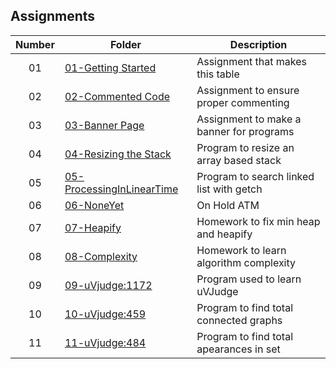 ## Assignments

| Number | Folder                                                                                                                                   | Description                              |
| :----: | ---------------------------------------------------------------------------------------------------------------------------------------- | ---------------------------------------- |
| 01     | [01-Getting Started](https://github.com/DakTheProgrammer/3013-ALG-Wilson/tree/master/Assignments)                                        | Assignment that makes this table         |
| 02     | [02-Commented Code](https://github.com/DakTheProgrammer/3013-ALG-Wilson/tree/master/Assignments/02-CommentedCode)                        | Assignment to ensure proper commenting   |
| 03     | [03-Banner Page](https://github.com/DakTheProgrammer/3013-ALG-Wilson/tree/master/BannerPage)                                             | Assignment to make a banner for programs |
| 04     | [04-Resizing the Stack](https://github.com/DakTheProgrammer/3013-ALG-Wilson/tree/master/Assignments/04-StackResize)                      | Program to resize an array based stack   |
| 05     | [05-ProcessingInLinearTime](https://github.com/DakTheProgrammer/3013-ALG-Wilson/tree/master/Assignments/P02)                             | Program to search linked list with getch |
| 06     | [06-NoneYet]()                                                                                                                           | On Hold ATM                              |
| 07     | [07-Heapify](https://github.com/DakTheProgrammer/3013-ALG-Wilson/tree/master/Assignments/H02)                                            | Homework to fix min heap and heapify     |
| 08     | [08-Complexity](https://github.com/DakTheProgrammer/3013-ALG-Wilson/tree/master/Assignments/H03)                                         | Homework to learn algorithm complexity   |
| 09     | [09-uVjudge:1172](https://github.com/DakTheProgrammer/3013-ALG-Wilson/tree/master/Assignments/11172)                                     | Program used to learn uVJudge            |
| 10     | [10-uVjudge:459](https://github.com/DakTheProgrammer/3013-ALG-Wilson/tree/master/Assignments/459)                                        | Program to find total connected graphs   |
| 11     | [11-uVjudge:484](https://github.com/DakTheProgrammer/3013-ALG-Wilson/tree/master/Assignments/484)                                        | Program to find total apearances in set  |
